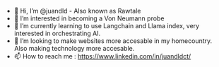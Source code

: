 - 👋 Hi, I’m @juandld - Also known as Rawtale
- 👀 I’m interested in becoming a Von Neumann probe
- 🌱 I’m currently learning to use Langchain and Llama index, very interested in orchestrating AI.
- 💞️ I’m looking to make websites more accesable in my homecountry. Also making technology more accesable.
- 📫 How to reach me : https://www.linkedin.com/in/juandldct/
